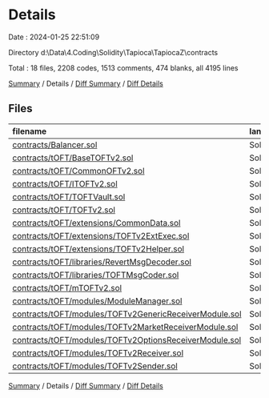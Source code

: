 # Details

Date : 2024-01-25 22:51:09

Directory d:\\Data\\4.Coding\\Solidity\\Tapioca\\TapiocaZ\\contracts

Total : 18 files,  2208 codes, 1513 comments, 474 blanks, all 4195 lines

[Summary](results.md) / Details / [Diff Summary](diff.md) / [Diff Details](diff-details.md)

## Files
| filename | language | code | comment | blank | total |
| :--- | :--- | ---: | ---: | ---: | ---: |
| [contracts/Balancer.sol](/contracts/Balancer.sol) | Solidity | 286 | 82 | 46 | 414 |
| [contracts/tOFT/BaseTOFTv2.sol](/contracts/tOFT/BaseTOFTv2.sol) | Solidity | 72 | 30 | 18 | 120 |
| [contracts/tOFT/CommonOFTv2.sol](/contracts/tOFT/CommonOFTv2.sol) | Solidity | 77 | 73 | 18 | 168 |
| [contracts/tOFT/ITOFTv2.sol](/contracts/tOFT/ITOFTv2.sol) | Solidity | 134 | 66 | 22 | 222 |
| [contracts/tOFT/TOFTVault.sol](/contracts/tOFT/TOFTVault.sol) | Solidity | 56 | 29 | 14 | 99 |
| [contracts/tOFT/TOFTv2.sol](/contracts/tOFT/TOFTv2.sol) | Solidity | 117 | 110 | 22 | 249 |
| [contracts/tOFT/extensions/CommonData.sol](/contracts/tOFT/extensions/CommonData.sol) | Solidity | 30 | 12 | 6 | 48 |
| [contracts/tOFT/extensions/TOFTv2ExtExec.sol](/contracts/tOFT/extensions/TOFTv2ExtExec.sol) | Solidity | 98 | 46 | 12 | 156 |
| [contracts/tOFT/extensions/TOFTv2Helper.sol](/contracts/tOFT/extensions/TOFTv2Helper.sol) | Solidity | 230 | 135 | 46 | 411 |
| [contracts/tOFT/libraries/RevertMsgDecoder.sol](/contracts/tOFT/libraries/RevertMsgDecoder.sol) | Solidity | 13 | 8 | 3 | 24 |
| [contracts/tOFT/libraries/TOFTMsgCoder.sol](/contracts/tOFT/libraries/TOFTMsgCoder.sol) | Solidity | 405 | 322 | 86 | 813 |
| [contracts/tOFT/mTOFTv2.sol](/contracts/tOFT/mTOFTv2.sol) | Solidity | 169 | 167 | 43 | 379 |
| [contracts/tOFT/modules/ModuleManager.sol](/contracts/tOFT/modules/ModuleManager.sol) | Solidity | 25 | 43 | 10 | 78 |
| [contracts/tOFT/modules/TOFTv2GenericReceiverModule.sol](/contracts/tOFT/modules/TOFTv2GenericReceiverModule.sol) | Solidity | 42 | 39 | 16 | 97 |
| [contracts/tOFT/modules/TOFTv2MarketReceiverModule.sol](/contracts/tOFT/modules/TOFTv2MarketReceiverModule.sol) | Solidity | 112 | 100 | 32 | 244 |
| [contracts/tOFT/modules/TOFTv2OptionsReceiverModule.sol](/contracts/tOFT/modules/TOFTv2OptionsReceiverModule.sol) | Solidity | 96 | 52 | 27 | 175 |
| [contracts/tOFT/modules/TOFTv2Receiver.sol](/contracts/tOFT/modules/TOFTv2Receiver.sol) | Solidity | 219 | 148 | 44 | 411 |
| [contracts/tOFT/modules/TOFTv2Sender.sol](/contracts/tOFT/modules/TOFTv2Sender.sol) | Solidity | 27 | 51 | 9 | 87 |

[Summary](results.md) / Details / [Diff Summary](diff.md) / [Diff Details](diff-details.md)